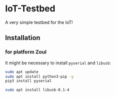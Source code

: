 # IoT-Testbed

A very simple testbed for the IoT!

## Installation

### for platform Zoul

It might be necessary to install `pyserial` and `libusb`:

```bash
sudo apt update
sudo apt install python3-pip -y
pip3 install pyserial

sudo apt install libusb-0.1-4
```
